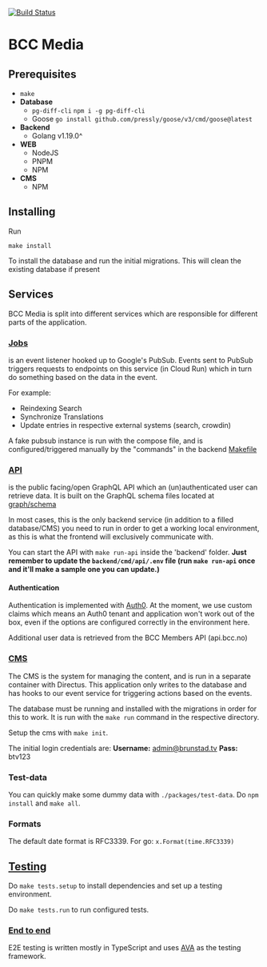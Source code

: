 [![Build Status](https://bccmedia.semaphoreci.com/badges/brunstadtv/branches/develop.svg?style=shields&key=ca08f58c-7627-45e3-ab5e-3bfae64cc963)](https://bccmedia.semaphoreci.com/projects/brunstadtv)


# BCC Media

## Prerequisites
- `make`
- **Database**
  - `pg-diff-cli` `npm i -g pg-diff-cli`
  - Goose `go install github.com/pressly/goose/v3/cmd/goose@latest`
- **Backend**
  - Golang v1.19.0^
- **WEB**
  - NodeJS
  - PNPM
  - NPM
- **CMS**
  - NPM

## Installing

Run
```
make install
```
To install the database and run the initial migrations. This will clean the existing database if present

## Services

BCC Media is split into different services which are responsible for different parts of the application.


### [Jobs](./backend/cmd/jobs)
is an event listener hooked up to Google's PubSub. Events sent to PubSub triggers requests to endpoints on this service (in Cloud Run) which in turn do something based on the data in the event.

For example:
- Reindexing Search
- Synchronize Translations
- Update entries in respective external systems (search, crowdin)

A fake pubsub instance is run with the compose file, and is configured/triggered manually by the "commands" in the backend [Makefile](./backend/Makefile)

### [API](./backend/cmd/api)
is the public facing/open GraphQL API which an (un)authenticated user can retrieve data. It is built on the GraphQL schema files located at [graph/schema](./backend/graph/api/schema)

In most cases, this is the only backend service (in addition to a filled database/CMS) you need to run in order to get a working local environment, as this is what the frontend will exclusively communicate with.

You can start the API with `make run-api` inside the 'backend' folder. **Just remember to update the `backend/cmd/api/.env` file (run `make run-api` once and it'll make a sample one you can update.)**

#### Authentication

Authentication is implemented with [Auth0](https://auth0.com). At the moment, we use custom claims which means an Auth0 tenant and application won't work out of the box, even if the options are configured correctly in the environment here.

Additional user data is retrieved from the BCC Members API (api.bcc.no)

### [CMS](./cms)

The CMS is the system for managing the content, and is run in a separate container with Directus. This application only writes to the database and has hooks to our event service for triggering actions based on the events.

The database must be running and installed with the migrations in order for this to work. It is run with the `make run` command in the respective directory.

Setup the cms with `make init`.

The initial login credentials are:
**Username:** admin@brunstad.tv
**Pass:** btv123

### Test-data
You can quickly make some dummy data with `./packages/test-data`. Do `npm install` and `make all`.

### Formats

The default date format is RFC3339. For go: `x.Format(time.RFC3339)`

## [Testing](./tests)

Do `make tests.setup` to install dependencies and set up a testing environment.

Do `make tests.run` to run configured tests.

### [End to end](./tests/e2e)

E2E testing is written mostly in TypeScript and uses [AVA](https://github.com/avajs/ava) as the testing framework.
